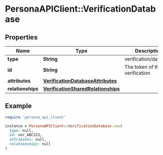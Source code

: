 # PersonaAPIClient::VerificationDatabase

## Properties

| Name | Type | Description | Notes |
| ---- | ---- | ----------- | ----- |
| **type** | **String** | verification/database | [optional] |
| **id** | **String** | The token of the verification | [optional] |
| **attributes** | [**VerificationDatabaseAttributes**](VerificationDatabaseAttributes.md) |  | [optional] |
| **relationships** | [**VerificationSharedRelationships**](VerificationSharedRelationships.md) |  | [optional] |

## Example

```ruby
require 'persona_api_client'

instance = PersonaAPIClient::VerificationDatabase.new(
  type: null,
  id: ver_ABC123,
  attributes: null,
  relationships: null
)
```

